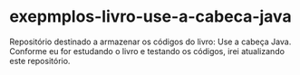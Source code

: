 # exepmplos-livro-use-a-cabeca-java
Repositório destinado a armazenar os códigos do livro: Use a cabeça Java. Conforme eu for estudando o livro e testando os códigos, irei atualizando este repositório.

